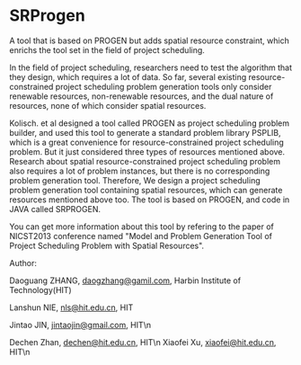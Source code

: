 SRProgen
========

A tool that is based on PROGEN but adds spatial resource constraint, which enrichs the tool set in the field of project scheduling.

In the field of project scheduling, researchers need to test the algorithm that they design, which requires a lot of data. So far, several existing resource-constrained project scheduling problem generation tools only consider renewable resources, non-renewable resources, and the dual nature of resources, none of which consider spatial resources. 

Kolisch. et al designed a tool called PROGEN as project scheduling problem builder, and used this tool to generate a standard problem library PSPLIB, which is a great convenience for resource-constrained project scheduling problem. But it just considered three types of resources mentioned above. Research about spatial resource-constrained project scheduling problem also requires a lot of problem instances, but there is no corresponding problem generation tool. Therefore, We design a project scheduling problem generation tool containing spatial resources, which can generate resources mentioned above too. The tool is based on PROGEN, and code in JAVA called SRPROGEN.

You can get more information about this tool by refering to the paper of NICST2013 conference named "Model and Problem Generation Tool of Project Scheduling Problem with Spatial Resources".

Author:

Daoguang ZHANG, daogzhang@gamil.com,  Harbin Institute of Technology(HIT)

Lanshun NIE,  nls@hit.edu.cn,  HIT

Jintao JIN,  jintaojin@gmail.com,  HIT\n

Dechen Zhan,  dechen@hit.edu.cn,  HIT\n
Xiaofei Xu,  xiaofei@hit.edu.cn,  HIT\n
